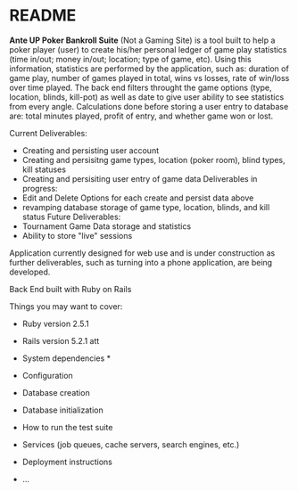 # README
**Ante UP Poker Bankroll Suite** (Not a Gaming Site) 
is a tool built to help a poker player (user) to create his/her personal ledger of game play statistics (time in/out; money in/out; location; type of game, etc). Using this information, statistics are performed by the application, such as: duration of game play, number of games played in total, wins vs losses, rate of win/loss over time played. The back end filters throught the game options (type, location, blinds, kill-pot) as well as date to give user ability to see statistics from every angle. Calculations done before storing a user entry to database are: total minutes played, profit of entry, and whether game won or lost. 

Current Deliverables:
- Creating and persisting user account
- Creating and persisitng game types, location (poker room), blind types, kill statuses
- Creating and persisiting user entry of game data
Deliverables in progress:
 - Edit and Delete Options for each create and persist data above
 - revamping database storage of game type, location, blinds, and kill status
Future Deliverables:
 - Tournament Game Data storage and statistics
 - Ability to store "live" sessions

Application currently designed for web use and is under construction as further deliverables, such as turning into a phone application, are being developed. 

Back End built with Ruby on Rails

Things you may want to cover:

* Ruby version 2.5.1
* Rails version 5.2.1
att
* System dependencies
  * 

* Configuration

* Database creation

* Database initialization

* How to run the test suite

* Services (job queues, cache servers, search engines, etc.)

* Deployment instructions

* ...
